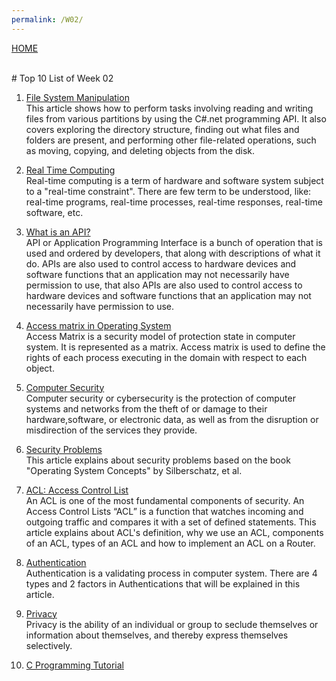 ```yaml
---
permalink: /W02/
---
```

[HOME](../)

<br>
# Top 10 List of Week 02

1. [File System Manipulation](https://resources.infosecinstitute.com/file-system-manipulation/)<br>
This article shows how to perform tasks involving reading and writing files from various partitions by using the C#.net programming API. It also covers exploring the directory structure, finding out what files and folders are present, and performing other file-related operations, such as moving, copying, and deleting objects from the disk.

2. [Real Time Computing](https://en.wikipedia.org/wiki/Real-time_computing)<br>
Real-time computing is a term of hardware and software system subject to a "real-time constraint". There are few term to be understood, like: real-time programs, real-time processes, real-time responses, real-time software, etc.

3. [What is an API?](https://www.howtogeek.com/343877/what-is-an-api/)<br>
API or Application Programming Interface is a bunch of operation that is used and ordered by developers, that along with descriptions of what it do. APIs are also used to control access to hardware devices and software functions that an application may not necessarily have permission to use, that also APIs are also used to control access to hardware devices and software functions that an application may not necessarily have permission to use.

4. [Access matrix in Operating System](https://www.geeksforgeeks.org/access-matrix-in-operating-system/)<br>
Access Matrix is a security model of protection state in computer system. It is represented as a matrix. Access matrix is used to define the rights of each process executing in the domain with respect to each object. 

5. [Computer Security](https://en.wikipedia.org/wiki/Computer_security)<br>
Computer security or cybersecurity is the protection of computer systems and networks from the theft of or damage to their hardware,software, or electronic data, as well as from the disruption or misdirection of the services they provide.

6. [Security Problems](https://www.cs.uic.edu/~jbell/CourseNotes/OperatingSystems/15_Security.html)<br>
This article explains about security problems based on the book "Operating System Concepts" by Silberschatz, et al.

7. [ACL: Access Control List](https://www.ittsystems.com/access-control-list-acl/)<br>
An ACL is one of the most fundamental components of security. An Access Control Lists “ACL” is a function that watches incoming and outgoing traffic and compares it with a set of defined statements.
This article explains about ACL's definition, why we use an ACL, components of an ACL, types of an ACL and how to implement an ACL on a Router.

8. [Authentication](https://en.wikipedia.org/wiki/Authentication)<br>
Authentication is a validating process in computer system. There are 4 types and 2 factors in Authentications that will be explained in this article.

9. [Privacy](https://en.wikipedia.org/wiki/Privacy)<br>
Privacy is the ability of an individual or group to seclude themselves or information about themselves, and thereby express themselves selectively.

10. [C Programming Tutorial](https://phy.ntnu.edu.tw/~cchen/pdf/ctutor.pdf)

